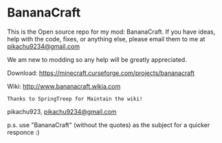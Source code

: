 # BananaCraft

This is the Open source repo for my mod: BananaCraft.
  If you have ideas, help with the code, fixes, or anything else, please email them to me at pikachu9234@gmail.com
  
  We am new to modding so any help will be greatly appreciated. 
  
  Download: https://minecraft.curseforge.com/projects/bananacraft
  
  Wiki: http://www.bananacraft.wikia.com
  
    Thanks to SpringTreep for Maintain the wiki!
  
pikachu923,
  pikachu9234@gmail.com
  
p.s. use "BananaCraft" (without the quotes) as the subject for a quicker responce :)
  
